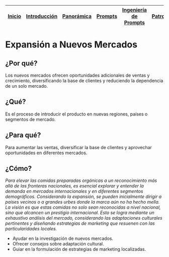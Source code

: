 <div align=right>

|[Inicio](/README.md)|[Introducción](/documentos/intro.md)|[Panorámica](/documentos/panorámica.md)|[Prompts](/prompts/README.md)|[Ingeniería de Prompts](/ingenieriaDePrompts/README.md)|[Patrones](/ingenieriaDePrompts/patrones/README.md)|[Casos de Uso](/casosDeUso/README.md)|
|-|-|-|-|-|-|-

</div>

# Expansión a Nuevos Mercados

## ¿Por qué?

Los nuevos mercados ofrecen oportunidades adicionales de ventas y crecimiento, diversificando la base de clientes y reduciendo la dependencia de un solo mercado.

## ¿Qué?

Es el proceso de introducir el producto en nuevas regiones, países o segmentos de mercado.

## ¿Para qué?

Para aumentar las ventas, diversificar la base de clientes y aprovechar oportunidades en diferentes mercados.

## ¿Cómo?

*Para elevar las comidas preparadas orgánicas a un reconocimiento más allá de las fronteras nacionales, es esencial explorar y entender la demanda en mercados internacionales y en diferentes segmentos demográficos. Considerando la expansión, se pueden inicialmente dirigir a países vecinos o a grandes urbes donde la marca aún no ha hecho mella. La visión es que estas comidas no solo sean reconocidas a nivel nacional, sino que alcancen un prestigio internacional. Esto se logra mediante un exhaustivo análisis del mercado, considerando las adaptaciones culturales pertinentes y diseñando estrategias de marketing que resuenen con las particularidades locales.*

- Ayudar en la investigación de nuevos mercados.
- Ofrecer consejos sobre adaptación cultural.
- Guiar en la formulación de estrategias de marketing localizadas.
